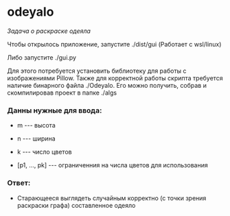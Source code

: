 # odeyalo
*Задача о раскраске одеяла*

Чтобы открылось приложение, запустите ./dist/gui (Работает с wsl/linux)

Либо запустите ./gui.py

Для этого потребуется установить библиотеку для работы с изображениями Pillow. Также для корректной работы скрипта требуется наличие бинарного файла ./Odeyalo. Его можно получить, собрав и скомпилировав проект в папке ./algs

### Данны нужные для ввода: 

- m --- высота

- n --- ширина

- k --- число цветов

- [p1, ..., pk] --- ограниченния на числа цветов для использования



### Ответ:

- Старающееся выглядеть случайным корректно (с точки зрения раскраски графа) составленное одеяло
